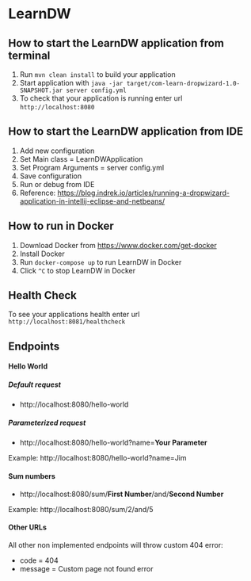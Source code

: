 # LearnDW

How to start the LearnDW application from terminal
---

1. Run `mvn clean install` to build your application
1. Start application with `java -jar target/com-learn-dropwizard-1.0-SNAPSHOT.jar server config.yml`
1. To check that your application is running enter url `http://localhost:8080`

How to start the LearnDW application from IDE
---

1. Add new configuration
1. Set Main class = LearnDWApplication
1. Set Program Arguments = server config.yml
1. Save configuration
1. Run or debug from IDE
1. Reference: https://blog.indrek.io/articles/running-a-dropwizard-application-in-intellij-eclipse-and-netbeans/

How to run in Docker
---

1. Download Docker from https://www.docker.com/get-docker
1. Install Docker
1. Run `docker-compose up` to run LearnDW in Docker
1. Click `^C` to stop LearnDW in Docker


Health Check
---

To see your applications health enter url `http://localhost:8081/healthcheck`

Endpoints
---
#### Hello World
##### Default request
* http://localhost:8080/hello-world
##### Parameterized request
* http://localhost:8080/hello-world?name=__Your Parameter__

Example: http://localhost:8080/hello-world?name=Jim

#### Sum numbers
* http://localhost:8080/sum/__First Number__/and/__Second Number__

Example: http://localhost:8080/sum/2/and/5

#### Other URLs
All other non implemented endpoints will throw custom 404 error:
* code = 404
* message = Custom page not found error

